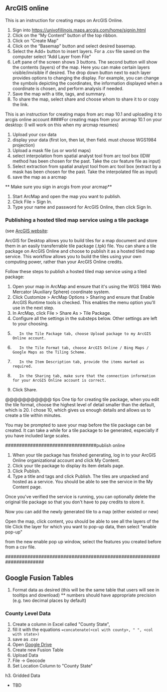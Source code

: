 ## ArcGIS online

This is an instruction for creating maps on ArcGIS Online.  

1. Sign into https://univofillinois.maps.arcgis.com/home/signin.html  
1. Click on the “My Content” button of the top ribbon. 
1. Click on “Create Map”   
1. Click on the “Basemap” button and select desired basemap. 
1. Select the Add+ button to insert layers. For a .csv file saved on the computer select “Add Layer from File”
1. Left pane of the screen shows 3 buttons. The second button will show the contents (layers) of the map. Here you can make certain layers visible/invisible if desired. The drop down button next to each layer provides options to changing the display. For example, you can change the symbols depicting the coordinates, the information displayed when a coordinate is chosen, and perform analysis if needed. 
1. Save the map with a title, tags, and summary. 
1. To share the map, select share and choose whom to share it to or copy the link.  

This is an instruction for creating maps from arc map 10.1 and uploading it to arcgis online account 
####For creating maps from your arcmap 10.1 on your desktop: (I will work on this when my arcmap resumes)

1. Upload your csv data
1. display your data (first lon, then lat, then field. must choose WGS1984 projection)
1. Upload a mask file (us or world maps)
1. select interpolation from spatial analyst tool from arc tool box (IDW method has been chosen for the past. Take the csv feature file as input)
1. Select extraction from spatial analyst tool from arc tool box (extract by a mask has been chosen for the past. Take the interpolated file as input)
1. save the map as a arcmap

** Make sure you sign in arcgis from your arcmap**

1. Start ArcMap and open the map you want to publish.
1. Click File > Sign In.
1. Type your name and password for ArcGIS Online, then click Sign In.

### Publishing a hosted tiled map service using a tile package

(see [ArcGIS website](http://resources.arcgis.com/en/help/arcgisonline/index.html#/Publishing_a_hosted_feature_service_to_ArcGIS_Online_using_an_ArcMap_document/010q00000087000000/):

ArcGIS for Desktop allows you to build tiles for a map document and store them in an easily transferrable tile package (.tpk) file. You can share a tile package on ArcGIS Online and choose to publish it as a hosted tiled map service. This workflow allows you to build the tiles using your own computing power, rather than your ArcGIS Online credits.

Follow these steps to publish a hosted tiled map service using a tiled package:

1. Open your map in ArcMap and ensure that it's using the WGS 1984 Web Mercator (Auxiliary Sphere) coordinate system.
1. Click Customize > ArcMap Options > Sharing and ensure that Enable ArcGIS Runtime tools is checked.
This enables the menu option you'll use in the next step.
1.    In ArcMap, click File > Share As > Tile Package.
1.    Configure all the settings in the substeps below. Other settings are left to your choosing.
1.        In the Tile Package tab, choose Upload package to my ArcGIS Online account.
1.        In the Tile Format tab, choose ArcGIS Online / Bing Maps / Google Maps as the Tiling Scheme.
1.        In the Item Description tab, provide the items marked as required.
1.        In the Sharing tab, make sure that the connection information for your ArcGIS Online account is correct.
1.    Click Share.

@@@@@@@@@@@ tips
One tip for creating tile package, when you edit the tile format, choose the highest level of detail smaller than the default, which is 20. I chose 10, which gives us enough details and allows us to create a tile within minutes.

You may be prompted to save your map before the tile package can be created.
It can take a while for a tile package to be generated, especially if you have included large scales.

#################################publish online

1. When your tile package has finished generating, log in to your ArcGIS Online organizational account and click My Content.
1.    Click your tile package to display its item details page.
1.    Click Publish.
1.    Type a title and tags and click Publish.
      The tiles are unpacked and hosted as a service. You should be able to see the service in the My Content page.

Once you've verified the service is running, you can optionally delete the original tile package so that you don't have to pay credits to store it.

Now you can add the newly generated tile to a map (either existed or new)

Open the map, click content, you should be able to see all the layers of the tile
Click the layer for which you want to pop-up data, then select "enable pop-up"

from the new enable pop up window, select the features you created before from a csv file.

######################################################################





##  Google Fusion Tables

1. Format data as desired (this will be the same table that users will see in tooltips and download)
** numbers should have appropriate precision (e.g. two decimal places by default)

###  County Level Data

1. Create a column in Excel called "County State", 
2. fill it with the equations `=concatenate(<col with county>, " ", <col with state>)`
3. save as .csv
1. Open [Google Drive](http://drive.google.com)
2. Create new Fusion Table
3. Upload Data 
4. File -> Geocode
5. Set Location Column to "County State"


h3. Gridded Data

* TBD